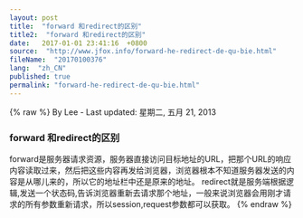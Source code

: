 ```yaml
---
layout: post
title:  "forward 和redirect的区别"
title2:  "forward 和redirect的区别"
date:   2017-01-01 23:41:16  +0800
source:  "http://www.jfox.info/forward-he-redirect-de-qu-bie.html"
fileName:  "20170100376"
lang:  "zh_CN"
published: true
permalink: "forward-he-redirect-de-qu-bie.html"
---
```

{% raw %}
By Lee - Last updated: 星期二, 五月 21, 2013

### forward 和redirect的区别

forward是服务器请求资源，服务器直接访问目标地址的URL，把那个URL的响应内容读取过来，然后把这些内容再发给浏览器，浏览器根本不知道服务器发送的内容是从哪儿来的，所以它的地址栏中还是原来的地址。
redirect就是服务端根据逻辑,发送一个状态码,告诉浏览器重新去请求那个地址，一般来说浏览器会用刚才请求的所有参数重新请求，所以session,request参数都可以获取。
{% endraw %}

